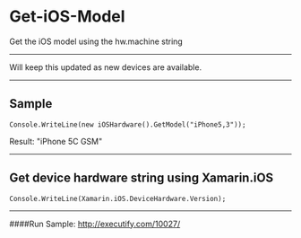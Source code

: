 Get-iOS-Model
=============

Get the iOS model using the hw.machine string
*******
Will keep this updated as new devices are available.
*******

Sample
-------

```
Console.WriteLine(new iOSHardware().GetModel("iPhone5,3"));
```

Result: "iPhone 5C GSM"

*******
Get device hardware string using Xamarin.iOS
-------

```
Console.WriteLine(Xamarin.iOS.DeviceHardware.Version);
```

*******
####Run Sample:
http://executify.com/10027/
